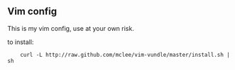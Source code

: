 ## Vim config

This is my vim config, use at your own risk.

to install:

		curl -L http://raw.github.com/mclee/vim-vundle/master/install.sh | sh
